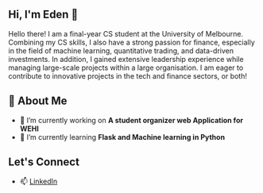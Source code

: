 ## Hi, I'm Eden 👋

Hello there! I am a final-year CS student at the University of Melbourne. Combining my CS skills, I also have a strong passion for finance, especially in the field of machine learning, quantitative trading, and data-driven investments. In addition, I gained extensive leadership experience while managing large-scale projects within a large organisation. I am eager to contribute to innovative projects in the tech and finance sectors, or both!

## 🚀 About Me
- 🔭 I’m currently working on **A student organizer web Application for WEHI**
- 🌱 I’m currently learning **Flask and Machine learning in Python**

## Let's Connect
- 📫 [LinkedIn](https://www.linkedin.com/in/eden-aristo-tingkir-a2a487220/)
